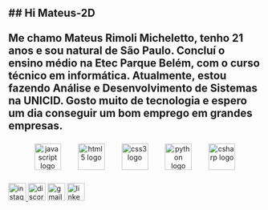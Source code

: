<h2 align="left">## Hi Mateus-2D<br><br>Me chamo Mateus Rimoli Micheletto, tenho 21 anos e sou natural de São Paulo. Concluí o ensino médio na Etec Parque Belém, com o curso técnico em informática. Atualmente, estou fazendo Análise e Desenvolvimento de Sistemas na UNICID. Gosto muito de tecnologia e espero um dia conseguir um bom emprego em grandes empresas.</h2>

###

<div align="center">
  <img src="https://cdn.jsdelivr.net/gh/devicons/devicon/icons/javascript/javascript-original.svg" height="53" alt="javascript logo"  />
  <img width="26" />
  <img src="https://cdn.jsdelivr.net/gh/devicons/devicon/icons/html5/html5-original.svg" height="53" alt="html5 logo"  />
  <img width="26" />
  <img src="https://cdn.jsdelivr.net/gh/devicons/devicon/icons/css3/css3-original.svg" height="53" alt="css3 logo"  />
  <img width="26" />
  <img src="https://cdn.jsdelivr.net/gh/devicons/devicon/icons/python/python-original.svg" height="53" alt="python logo"  />
  <img width="26" />
  <img src="https://cdn.jsdelivr.net/gh/devicons/devicon/icons/csharp/csharp-original.svg" height="53" alt="csharp logo"  />
</div>

###

<div align="left">
  <a href="https://www.instagram.com/mateusmicheletto?igsh=MWV5aGoyMGU2OWd0eg%3D%3D&utm_source=qr" target="_blank">
    <img src="https://img.shields.io/static/v1?message=Instagram&logo=instagram&label=&color=E4405F&logoColor=white&labelColor=&style=for-the-badge" height="35" alt="instagram logo"  />
  </a>
  <img src="https://img.shields.io/static/v1?message=Discord&logo=discord&label=&color=7289DA&logoColor=white&labelColor=&style=for-the-badge" height="35" alt="discord logo"  />
  <img src="https://img.shields.io/static/v1?message=Gmail&logo=gmail&label=&color=D14836&logoColor=white&labelColor=&style=for-the-badge" height="35" alt="gmail logo"  />
  <a href="https://www.linkedin.com/in/mateus-micheletto" target="_blank">
    <img src="https://img.shields.io/static/v1?message=LinkedIn&logo=linkedin&label=&color=0077B5&logoColor=white&labelColor=&style=for-the-badge" height="35" alt="linkedin logo"  />
  </a>
</div>
<picture› ›
  <fonte mídia midiática=O "(prefere-cor-esquema: escuro)O " srcset=O "https://raw.githubusercontent.com/Mateus-2D/Mateus-2D/output/pacman-contribution-graph-dark.svgO "› ›
  <fonte mídia midiática=O "(prefere-esquema-cor: leve)O " srcset=O "https://raw.githubusercontent.com/Mateus-2D/Mateus-2D/output/pacman-contribution-graph.svgO "› ›
  <img elevado=O "gráfico de contribuição do PacmanO " src=O "https://raw.githubusercontent.com/Mateus-2D/Mateus-2D/output/pacman-contribution-graph.svgO "› ›
</picture› ›
###
